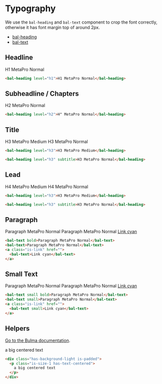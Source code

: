 # Typography

We use the `bal-heading` and `bal-text` component to crop the font correctly, otherwise it has font margin top of around 2px.

- [bal-heading](/components/components/bal-heading)
- [bal-text](/components/components/bal-text)

## Headline

<docs-demo>
  <bal-heading level="h1">H1 MetaPro Normal</bal-heading>
</docs-demo>

```html
<bal-heading level="h1">H1 MetaPro Normal</bal-heading>
```

## Subheadline / Chapters

<docs-demo>
  <bal-heading level="h2">H2 MetaPro Normal</bal-heading>
</docs-demo>

```html
<bal-heading level="h2">H" MetaPro Normal</bal-heading>
```

## Title

<docs-demo>
  <bal-heading level="h3">H3 MetaPro Medium</bal-heading>
  <bal-heading level="h3" subtitle>H3 MetaPro Normal</bal-heading>
</docs-demo>

```html
<bal-heading level="h3">H3 MetaPro Medium</bal-heading>
```

```html
<bal-heading level="h3" subtitle>H3 MetaPro Normal</bal-heading>
```

## Lead

<docs-demo>
  <bal-heading level="h4">H4 MetaPro Medium</bal-heading>
  <bal-heading level="h4" subtitle>H4 MetaPro Normal</bal-heading>
</docs-demo>

```html
<bal-heading level="h3">H3 MetaPro Medium</bal-heading>
```

```html
<bal-heading level="h3" subtitle>H3 MetaPro Normal</bal-heading>
```

## Paragraph

<docs-demo>
  <bal-text bold>Paragraph MetaPro Normal</bal-text>
  <bal-text>Paragraph MetaPro Normal</bal-text>
  <a class="is-link" href="">
    <bal-text>Link cyan</bal-text>
  </a>
</docs-demo>

```html
<bal-text bold>Paragraph MetaPro Normal</bal-text>
<bal-text>Paragraph MetaPro Normal</bal-text>
<a class="is-link" href="">
  <bal-text>Link cyan</bal-text>
</a>
```

## Small Text

<docs-demo>
  <bal-text small bold>Paragraph MetaPro Normal</bal-text>
  <bal-text small>Paragraph MetaPro Normal</bal-text>
  <a class="is-link" href="">
    <bal-text small>Link cyan</bal-text>
  </a>
</docs-demo>

```html
<bal-text small bold>Paragraph MetaPro Normal</bal-text>
<bal-text small>Paragraph MetaPro Normal</bal-text>
<a class="is-link" href="">
  <bal-text small>Link cyan</bal-text>
</a>
```

## Helpers

[Go to the Bulma documentation](https://bulma.io/documentation/modifiers/typography-helpers/).

<docs-demo>
<div class="has-background-light is-padded">
  <p class="is-size-1 has-text-centered">
    a big centered text
  </p>
</div>
</docs-demo>

```html
<div class="has-background-light is-padded">
  <p class="is-size-1 has-text-centered">
    a big centered text
  </p>
</div>
```
